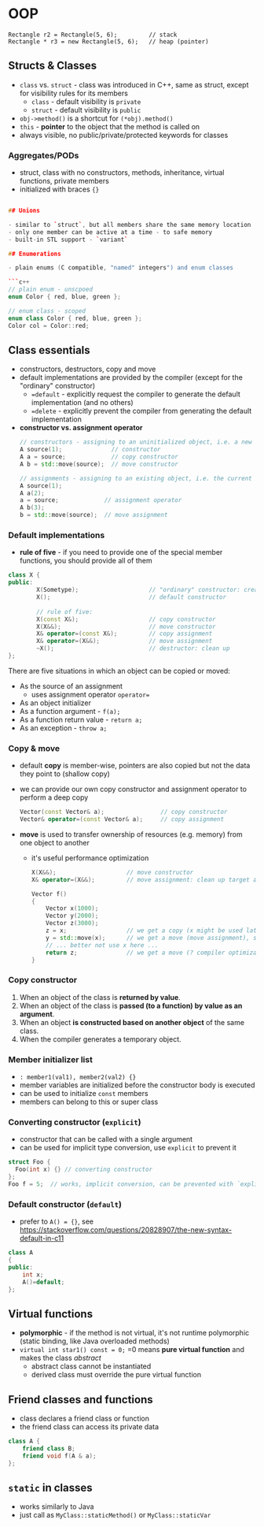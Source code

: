 # OOP

```
Rectangle r2 = Rectangle(5, 6);         // stack
Rectangle * r3 = new Rectangle(5, 6);   // heap (pointer)
```

## Structs & Classes

- `class` vs. `struct` - class was introduced in C++, same as struct, except for visibility rules for its members
    - `class` - default visibility is `private`
    - `struct` - default visibility is `public`
- `obj->method()` is a shortcut for `(*obj).method()`
- `this` - **pointer** to the object that the method is called on
- always visible, no public/private/protected keywords for classes

### Aggregates/PODs

- struct, class with no constructors, methods, inheritance, virtual functions, private members
- initialized with braces `{}`

```c++

## Unions

- similar to `struct`, but all members share the same memory location
- only one member can be active at a time - to safe memory
- built-in STL support - `variant`

## Enumerations

- plain enums (C compatible, "named" integers") and enum classes

```c++
// plain enum - unscpoed
enum Color { red, blue, green };

// enum class - scoped
enum class Color { red, blue, green };
Color col = Color::red;
```

## Class essentials

- constructors, destructors, copy and move
- default implementations are provided by the compiler (except for the "ordinary" constructor)
    - `=default` - explicitly request the compiler to generate the default implementation (and no others)
    - `=delete` - explicitly prevent the compiler from generating the default implementation
- **constructor vs. assignment operator**
    ```c++
    // constructors - assigning to an uninitialized object, i.e. a new object (this) must be created
    A source(1);              // constructor
    A a = source;             // copy constructor 
    A b = std::move(source);  // move constructor
    
    // assignments - assigning to an existing object, i.e. the current object (this) is updated
    A source(1);
    A a(2);
    a = source;             // assignment operator
    A b(3);
    b = std::move(source);  // move assignment
    ```

### Default implementations

- **rule of five** - if you need to provide one of the special member functions, you should provide all of them

```c++
class X {
public:
        X(Sometype);                    // "ordinary" constructor: create an object
        X();                            // default constructor
        
        // rule of five:
        X(const X&);                    // copy constructor
        X(X&&);                         // move constructor
        X& operator=(const X&);         // copy assignment
        X& operator=(X&&);              // move assignment
        ~X();                           // destructor: clean up
};

```

There are five situations in which an object can be copied or moved:

- As the source of an assignment
    - uses assignment operator `operator=`
- As an object initializer
- As a function argument - `f(a);`
- As a function return value - `return a;`
- As an exception - `throw a;`

### Copy & move

- default **copy** is member-wise, pointers are also copied but not the data they point to (shallow copy)
- we can provide our own copy constructor and assignment operator to perform a deep copy
    ```c++
    Vector(const Vector& a);                // copy constructor
    Vector& operator=(const Vector& a);     // copy assignment
    ```

- **move** is used to transfer ownership of resources (e.g. memory) from one object to another
    - it's useful performance optimization
        ```c++
        X(X&&);                    // move constructor
        X& operator=(X&&);         // move assignment: clean up target and move
    
        Vector f()
        {
            Vector x(1000);
            Vector y(2000);
            Vector z(3000);
            z = x;                 // we get a copy (x might be used later in f())
            y = std::move(x);      // we get a move (move assignment), std::move gets us an rvalue
            // ... better not use x here ...
            return z;              // we get a move (? compiler optimization ?)
        }
        ```

### Copy constructor

1) When an object of the class is **returned by value**.
2) When an object of the class is **passed (to a function) by value as an argument**.
3) When an object **is constructed based on another object** of the same class.
4) When the compiler generates a temporary object.

### Member initializer list

- `: member1(val1), member2(val2) {}`
- member variables are initialized before the constructor body is executed
- can be used to initialize `const` members
- members can belong to this or super class

### Converting constructor (`explicit`)

- constructor that can be called with a single argument
- can be used for implicit type conversion, use `explicit` to prevent it

```c++
struct Foo {
  Foo(int x) {} // converting constructor
};
Foo f = 5;  // works, implicit conversion, can be prevented with `explicit`
 ```

### Default constructor (`default`)

- prefer to `A() = {}`, see https://stackoverflow.com/questions/20828907/the-new-syntax-default-in-c11

```c++
class A
{
public:
    int x;
    A()=default;
};

```

## Virtual functions

- **polymorphic** - if the method is not virtual, it's not runtime polymorphic (static binding, like Java overloaded methods)
- `virtual int star1() const = 0;` =0 means **pure virtual function** and makes the class _abstract_
    - abstract class cannot be instantiated
    - derived class must override the pure virtual function

## Friend classes and functions

- class declares a friend class or function
- the friend class can access its private data

```c++
class A {
    friend class B;
    friend void f(A & a);
};
```

## `static` in classes

- works similarly to Java
- just call as `MyClass::staticMethod()` or `MyClass::staticVar`